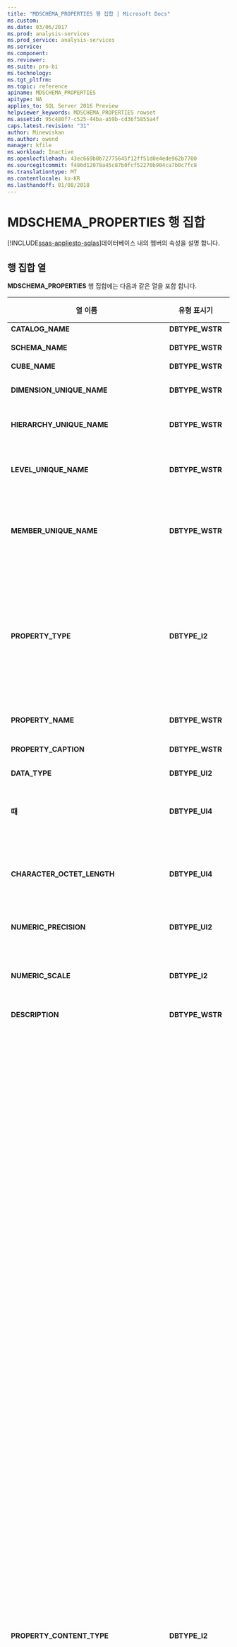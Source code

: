```yaml
---
title: "MDSCHEMA_PROPERTIES 행 집합 | Microsoft Docs"
ms.custom: 
ms.date: 03/06/2017
ms.prod: analysis-services
ms.prod_service: analysis-services
ms.service: 
ms.component: 
ms.reviewer: 
ms.suite: pro-bi
ms.technology: 
ms.tgt_pltfrm: 
ms.topic: reference
apiname: MDSCHEMA_PROPERTIES
apitype: NA
applies_to: SQL Server 2016 Preview
helpviewer_keywords: MDSCHEMA_PROPERTIES rowset
ms.assetid: 95c480f7-c525-44ba-a59b-cd36f5855a4f
caps.latest.revision: "31"
author: Minewiskan
ms.author: owend
manager: kfile
ms.workload: Inactive
ms.openlocfilehash: 43ec669b0b72775645f12ff51d0e4ede962b7700
ms.sourcegitcommit: f486d12078a45c87b0fcf52270b904ca7b0c7fc8
ms.translationtype: MT
ms.contentlocale: ko-KR
ms.lasthandoff: 01/08/2018
---
```

# <a name="mdschemaproperties-rowset"></a>MDSCHEMA_PROPERTIES 행 집합
[!INCLUDE[ssas-appliesto-sqlas](../../../includes/ssas-appliesto-sqlas.md)]데이터베이스 내의 멤버의 속성을 설명 합니다.  
  
## <a name="rowset-columns"></a>행 집합 열  
 **MDSCHEMA_PROPERTIES** 행 집합에는 다음과 같은 열을 포함 합니다.  
  
|열 이름|유형 표시기|길이|Description|  
|-----------------|--------------------|------------|-----------------|  
|**CATALOG_NAME**|**DBTYPE_WSTR**||데이터베이스의 이름입니다.|  
|**SCHEMA_NAME**|**DBTYPE_WSTR**||이 속성이 속한 스키마 이름입니다. **NULL** 공급자 스키마를 지원 하지 않는 경우.|  
|**CUBE_NAME**|**DBTYPE_WSTR**||큐브의 이름입니다.|  
|**DIMENSION_UNIQUE_NAME**|**DBTYPE_WSTR**||차원의 고유한 이름입니다. 자격에 따라 고유한 이름을 생성하는 공급자의 경우 이 이름의 각 구성 요소는 구분 기호로 분리됩니다.|  
|**HIERARCHY_UNIQUE_NAME**|**DBTYPE_WSTR**||계층의 고유한 이름입니다. 자격에 따라 고유한 이름을 생성하는 공급자의 경우 이 이름의 각 구성 요소는 구분 기호로 분리됩니다.|  
|**LEVEL_UNIQUE_NAME**|**DBTYPE_WSTR**||이 속성이 속한 수준의 고유한 이름입니다. 반환 해야 하는 경우 공급자는 명명 된 수준을 지원 하지 않습니다는 **DIMENSION_UNIQUE_NAME** 이 필드에 대 한 값입니다. 자격에 따라 고유한 이름을 생성하는 공급자의 경우 이 이름의 각 구성 요소는 구분 기호로 분리됩니다.|  
|**MEMBER_UNIQUE_NAME**|**DBTYPE_WSTR**||속성이 속한 멤버의 고유한 이름입니다. 명명된 수준을 지원하지 않거나 멤버별 기준으로 속성을 보유하는 데이터 저장소에 사용됩니다. 속성 구조의 모든 멤버에 적용 되는 경우이 열은 **NULL**합니다. 자격에 따라 고유한 이름을 생성하는 공급자의 경우 이 이름의 각 구성 요소는 구분 기호로 분리됩니다.|  
|**PROPERTY_TYPE**|**DBTYPE_I2**||속성의 유형을 지정하는 비트맵입니다.<br /><br /> **MDPROP_MEMBER** (**1**) 멤버의 속성을 식별 합니다. 이 속성은 SELECT 문의 DIMENSION PROPERTIES 절에 사용할 수 있습니다.<br /><br /> **MDPROP_CELL** (**2**)-셀의 속성을 식별 합니다. 이 속성은 SELECT 문의 끝에 나오는 CELL PROPERTIES 절에 사용할 수 있습니다.<br /><br /> **MDPROP_SYSTEM** (**4**) 내부 속성을 식별 합니다.<br /><br /> **MDPROP_BLOB** (**8**) 이진 대형 개체 (blob)을 포함 하는 속성을 식별 합니다.|  
|**PROPERTY_NAME**|**DBTYPE_WSTR**||속성의 이름입니다. 속성에 대 한 키 속성에 대 한 이름으로 동일한 경우 **PROPERTY_NAME** 비어 있게 됩니다.|  
|**PROPERTY_CAPTION**|**DBTYPE_WSTR**||주로 표시용으로 사용되는, 속성에 연결된 레이블 또는 캡션입니다. 반환 **PROPERTY_NAME** 캡션을 존재 하지 않는 경우.|  
|**DATA_TYPE**|**DBTYPE_UI2**||속성의 데이터 형식.|  
|**때**|**DBTYPE_UI4**||속성이 문자, 이진 또는 비트 유형인 경우 속성에 사용할 수 있는 최대 길이입니다.<br /><br /> 0 값은 정의된 최대 길이가 없음을 나타냅니다.<br /><br /> 반환 **NULL** 다른 모든 데이터 형식에 대 한 합니다.|  
|**CHARACTER_OCTET_LENGTH**|**DBTYPE_UI4**||속성이 문자 또는 이진 유형인 경우 속성에 사용할 수 있는 최대 길이(바이트)입니다.<br /><br /> 0 값은 정의된 최대 길이가 없음을 나타냅니다.<br /><br /> 반환 **NULL** 다른 모든 데이터 형식에 대 한 합니다.|  
|**NUMERIC_PRECISION**|**DBTYPE_UI2**||속성이 숫자 데이터 형식인 경우 속성의 최대 전체 자릿수입니다.<br /><br /> 반환 **NULL** 다른 모든 데이터 형식에 대 한 합니다.|  
|**NUMERIC_SCALE**|**DBTYPE_I2**||소수점 경우의 오른쪽에 있는 자릿수는 **DBTYPE_NUMERIC** 또는 **DBTYPE_DECIMAL** 유형입니다.<br /><br /> 반환 **NULL** 다른 모든 데이터 형식에 대 한 합니다.|  
|**DESCRIPTION**|**DBTYPE_WSTR**||사람이 읽을 수 있는 속성 설명입니다. **NULL** 설명이 없는 경우.|  
|**PROPERTY_CONTENT_TYPE**|**DBTYPE_I2**||속성의 형식입니다. 다음 열거 중 하나일 수 있습니다.<br /><br /> **MD_PROPTYPE_REGULAR** (**0x00**)<br /><br /> **MD_PROPTYPE_ID** (**0x01**)<br /><br /> **MD_PROPTYPE_RELATION_TO_PARENT** (**0x02**)<br /><br /> **MD_PROPTYPE_ROLLUP_OPERATOR** (**0x03**)<br /><br /> **MD_PROPTYPE_ORG_TITLE** (**0x11**)<br /><br /> **MD_PROPTYPE_CAPTION** (**0x21**)<br /><br /> **MD_PROPTYPE_CAPTION_SHORT** (**0x22**)<br /><br /> **MD_PROPTYPE_CAPTION_DESCRIPTION** (**0x23**)<br /><br /> **MD_PROPTYPE_CAPTION_ABREVIATION** (**0x24**)<br /><br /> **MD_PROPTYPE_WEB_URL** (**0x31**)<br /><br /> **MD_PROPTYPE_WEB_HTML** (**0x32**)<br /><br /> **MD_PROPTYPE_WEB_XML_OR_XSL** (**0x33**)<br /><br /> **MD_PROPTYPE_WEB_MAIL_ALIAS** (**0x34**)<br /><br /> **MD_PROPTYPE_ADDRESS** (**되었습니다**)<br /><br /> **MD_PROPTYPE_ADDRESS_STREET** (**0x42**)<br /><br /> **MD_PROPTYPE_ADDRESS_HOUSE** (**0x43**)<br /><br /> **MD_PROPTYPE_ADDRESS_CITY** (**0x44**)<br /><br /> **MD_PROPTYPE_ADDRESS_STATE_OR_PROVINCE** (**0x45**)<br /><br /> **MD_PROPTYPE_ADDRESS_ZIP** (**0 x**)<br /><br /> **MD_PROPTYPE_ADDRESS_QUARTER** (**0x47**)<br /><br /> **MD_PROPTYPE_ADDRESS_COUNTRY** (**0x48**)<br /><br /> **MD_PROPTYPE_ADDRESS_BUILDING** (**0x49**)<br /><br /> **MD_PROPTYPE_ADDRESS_ROOM** (**0x4A**)<br /><br /> **MD_PROPTYPE_ADDRESS_FLOOR** (**0x4B**)<br /><br /> **MD_PROPTYPE_ADDRESS_FAX** (**0x4C**)<br /><br /> **MD_PROPTYPE_ADDRESS_PHONE** (**0x4D**)<br /><br /> **MD_PROPTYPE_GEO_CENTROID_X** (**0x61**)<br /><br /> **MD_PROPTYPE_GEO_CENTROID_Y** (**0x62**)<br /><br /> **MD_PROPTYPE_GEO_CENTROID_Z** (**0x63**)<br /><br /> **MD_PROPTYPE_GEO_BOUNDARY_TOP** (**0x64**)<br /><br /> **MD_PROPTYPE_GEO_BOUNDARY_LEFT** (**0x65**)<br /><br /> **MD_PROPTYPE_GEO_BOUNDARY_BOTTOM** (**0x66**)<br /><br /> **MD_PROPTYPE_GEO_BOUNDARY_RIGHT** (**0x67**)<br /><br /> **MD_PROPTYPE_GEO_BOUNDARY_FRONT** (**0x68**)<br /><br /> **MD_PROPTYPE_GEO_BOUNDARY_REAR** (**0x69**)<br /><br /> **MD_PROPTYPE_GEO_BOUNDARY_POLYGON** (**0x6A**)<br /><br /> **MD_PROPTYPE_PHYSICAL_SIZE** (**0x71**)<br /><br /> **MD_PROPTYPE_PHYSICAL_COLOR** (**0x72**)<br /><br /> **MD_PROPTYPE_PHYSICAL_WEIGHT** (**0x73**)<br /><br /> **MD_PROPTYPE_PHYSICAL_HEIGHT** (**0x74**)<br /><br /> **MD_PROPTYPE_PHYSICAL_WIDTH** (**0x75**)<br /><br /> **MD_PROPTYPE_PHYSICAL_DEPTH** (**0x76**)<br /><br /> **MD_PROPTYPE_PHYSICAL_VOLUME** (**0x77**)<br /><br /> **MD_PROPTYPE_PHYSICAL_DENSITY** (**0x78**)<br /><br /> **MD_PROPTYPE_PERSON_FULL_NAME** (**0x82**)<br /><br /> **MD_PROPTYPE_PERSON_FIRST_NAME** (**0x83**)<br /><br /> **MD_PROPTYPE_PERSON_LAST_NAME** (**0x84**)<br /><br /> **MD_PROPTYPE_PERSON_MIDDLE_NAME** (**0x85**)<br /><br /> **MD_PROPTYPE_PERSON_DEMOGRAPHIC** (**0x87**)<br /><br /> **MD_PROPTYPE_PERSON_CONTACT** (**0x87**)<br /><br /> **MD_PROPTYPE_QTY_RANGE_LOW** (**0x91**)<br /><br /> **MD_PROPTYPE_QTY_RANGE_HIGH** (**0x92**)<br /><br /> **MD_PROPTYPE_FORMATTING_COLOR** (**0xA1**)<br /><br /> **MD_PROPTYPE_FORMATTING_ORDER** (**0xA2**)<br /><br /> **MD_PROPTYPE_FORMATTING_FONT** (**0xA3**)<br /><br /> **MD_PROPTYPE_FORMATTING_FONT_EFFECTS** (**0xA4**)<br /><br /> **MD_PROPTYPE_FORMATTING_FONT_SIZE** (**0xA5**)<br /><br /> **MD_PROPTYPE_FORMATTING_SUB_TOTAL** (**0xA6**)<br /><br /> **MD_PROPTYPE_DATE** (**0xB1**)<br /><br /> **MD_PROPTYPE_DATE_START** (**0xB2**)<br /><br /> **MD_PROPTYPE_DATE_ENDED** (**0xB3**)<br /><br /> **MD_PROPTYPE_DATE_CANCELED** (**0xB4**)<br /><br /> **MD_PROPTYPE_DATE_MODIFIED** (**0xB5**)<br /><br /> **MD_PROPTYPE_DATE_DURATION** (**0xB6**)<br /><br /> **MD_PROPTYPE_VERSION** (**0xC1**)|  
|**SQL_COLUMN_NAME**|**DBTYPE_WSTR**||큐브 차원 또는 데이터베이스 차원에서 SQL 쿼리에 사용되는 속성의 이름입니다.|  
|**LANGUAGE**|**DBTYPE_UI2**||로 표현 된 번역은 **LCID**합니다. 속성 번역에만 유효합니다.|  
|**PROPERTY_ORIGIN**|**DBTYPE_UI2**||속성이 적용되는 계층의 유형을 식별합니다.<br /><br /> **MD_USER_DEFINED** (**1**) 사용자 정의 계층에 속성을 나타냅니다<br /><br /> **MD_SYSTEM_ENABLED** (**2**) 속성이 특성 계층에 있음을 나타냅니다<br /><br /> **MD_SYSTEM_DISABLED** (**4**) 속성이 설정 되지 않은 특성 계층에 있음을 나타냅니다.|  
|**PROPERTY_ATTRIBUTE_HIERARCHY_NAME**|**DBTYPE_WSTR**||이 속성의 원본을 지정하는 특성 계층의 이름입니다.|  
|**PROPERTY_CARDINALITY**|**DBTYPE_WSTR**||속성의 카디널리티입니다. 가능한 값은 다음 문자열과 같습니다.<br /><br /> **하나**<br /><br /> **많은**|  
|**MIME_TYPE**|**DBTYPE_WSTR**||BLOB(binary large object)의 MIME 형식입니다.|  
|**PROPERTY_IS_VISIBLE**|**DBTYPE_BOOL**||속성이 표시되는지 여부를 나타내는 부울입니다.<br /><br /> **True 이면** 속성이 표시 되 고, 그렇지 않으면 이면 **FALSE**합니다.|  
  
 이 스키마 행 집합은 정렬되지 않습니다.  
  
## <a name="restriction-columns"></a>제한 열  
 **MDSCHEMA_PROPERTIES** 행 집합은 다음 표에 나열 된 열에 제한 될 수 있습니다.  
  
|열 이름|유형 표시기|제한 상태|  
|-----------------|--------------------|-----------------------|  
|**CATALOG_NAME**|**DBTYPE_WSTR**|필수|  
|**SCHEMA_NAME**|**DBTYPE_WSTR**|선택 사항|  
|**CUBE_NAME**|**DBTYPE_WSTR**|선택 사항|  
|**DIMENSION_UNIQUE_NAME**|**DBTYPE_WSTR**|선택 사항|  
|**HIERARCHY_UNIQUE_NAME**|**DBTYPE_WSTR**|선택 사항|  
|**LEVEL_UNIQUE_NAME**|**DBTYPE_WSTR**|선택 사항|  
|**MEMBER_UNIQUE_NAME**|**DBTYPE_WSTR**|선택 사항|  
|**PROPERTY_TYPE**|**DBTYPE_I2**|선택 사항|  
|**PROPERTY_NAME**|**DBTYPE_WSTR**|선택 사항|  
|**PROPERTY_CONTENT_TYPE**|**DBTYPE_I2**|(선택 사항) 에 기본 제한이 적용 됩니다 **MDPROP_MEMBER** 또는 **MDPROP_CELL**합니다.|  
|**PROPERTY_ORIGIN**|**DBTYPE_UI2**|(선택 사항) 에 기본 제한이 적용 됩니다 **MD_USER_DEFINED** 또는 **MD_SYSTEM_ENABLED**합니다.|  
|**CUBE_SOURCE**|**DBTYPE_UI2**|(선택 사항) 기본 제한 값 1은 합니다.  유효한 값 중 하나를 사용 하는 비트맵.<br /><br /> 1 CUBE<br /><br /> 2 DIMENSION|  
|**PROPERTY_VISIBILITY**|**DBTYPE_UI2**|(선택 사항) 기본 제한 값 1은 합니다. 유효한 값 중 하나를 사용 하는 비트맵.<br /><br /> 1 Visible<br /><br /> 2 Not visible|  
  
## <a name="see-also"></a>관련 항목:  
 [OLAP용 OLE DB 스키마 행 집합](../../../analysis-services/schema-rowsets/ole-db-olap/ole-db-for-olap-schema-rowsets.md)  
  
  
